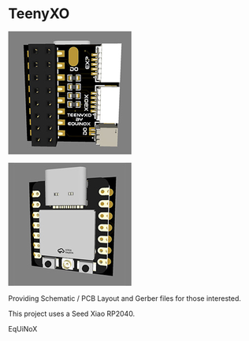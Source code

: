 # TeenyXO

![TeenyXO Back](/Images/teenyxo-back.jpg)

![TeenyXO Front](/Images/teenyxo-front.jpg)
 
Providing Schematic / PCB Layout and Gerber files for those interested.

This project uses a Seed Xiao RP2040.

EqUiNoX
